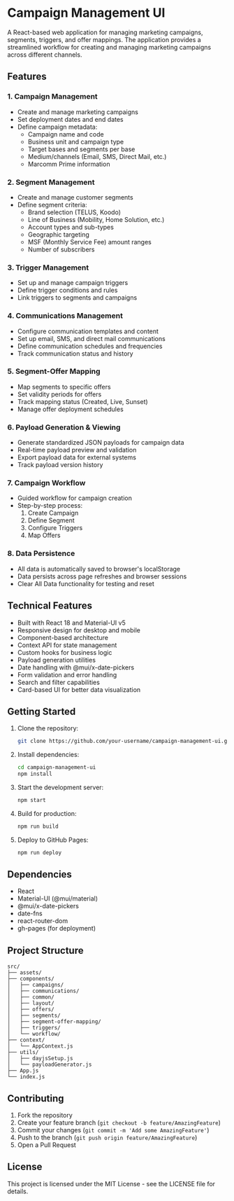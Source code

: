 # Campaign Management UI

A React-based web application for managing marketing campaigns, segments, triggers, and offer mappings. The application provides a streamlined workflow for creating and managing marketing campaigns across different channels.

## Features

### 1. Campaign Management
- Create and manage marketing campaigns
- Set deployment dates and end dates
- Define campaign metadata:
  - Campaign name and code
  - Business unit and campaign type
  - Target bases and segments per base
  - Medium/channels (Email, SMS, Direct Mail, etc.)
  - Marcomm Prime information

### 2. Segment Management
- Create and manage customer segments
- Define segment criteria:
  - Brand selection (TELUS, Koodo)
  - Line of Business (Mobility, Home Solution, etc.)
  - Account types and sub-types
  - Geographic targeting
  - MSF (Monthly Service Fee) amount ranges
  - Number of subscribers

### 3. Trigger Management
- Set up and manage campaign triggers
- Define trigger conditions and rules
- Link triggers to segments and campaigns

### 4. Communications Management
- Configure communication templates and content
- Set up email, SMS, and direct mail communications
- Define communication schedules and frequencies
- Track communication status and history

### 5. Segment-Offer Mapping
- Map segments to specific offers
- Set validity periods for offers
- Track mapping status (Created, Live, Sunset)
- Manage offer deployment schedules

### 6. Payload Generation & Viewing
- Generate standardized JSON payloads for campaign data
- Real-time payload preview and validation
- Export payload data for external systems
- Track payload version history

### 7. Campaign Workflow
- Guided workflow for campaign creation
- Step-by-step process:
  1. Create Campaign
  2. Define Segment
  3. Configure Triggers
  4. Map Offers

### 8. Data Persistence
- All data is automatically saved to browser's localStorage
- Data persists across page refreshes and browser sessions
- Clear All Data functionality for testing and reset

## Technical Features

- Built with React 18 and Material-UI v5
- Responsive design for desktop and mobile
- Component-based architecture
- Context API for state management
- Custom hooks for business logic
- Payload generation utilities
- Date handling with @mui/x-date-pickers
- Form validation and error handling
- Search and filter capabilities
- Card-based UI for better data visualization

## Getting Started

1. Clone the repository:
   ```bash
   git clone https://github.com/your-username/campaign-management-ui.git
   ```

2. Install dependencies:
   ```bash
   cd campaign-management-ui
   npm install
   ```

3. Start the development server:
   ```bash
   npm start
   ```

4. Build for production:
   ```bash
   npm run build
   ```

5. Deploy to GitHub Pages:
   ```bash
   npm run deploy
   ```

## Dependencies

- React
- Material-UI (@mui/material)
- @mui/x-date-pickers
- date-fns
- react-router-dom
- gh-pages (for deployment)

## Project Structure

```
src/
├── assets/
├── components/
│   ├── campaigns/
│   ├── communications/
│   ├── common/
│   ├── layout/
│   ├── offers/
│   ├── segments/
│   ├── segment-offer-mapping/
│   ├── triggers/
│   └── workflow/
├── context/
│   └── AppContext.js
├── utils/
│   ├── dayjsSetup.js
│   └── payloadGenerator.js
├── App.js
└── index.js
```

## Contributing

1. Fork the repository
2. Create your feature branch (`git checkout -b feature/AmazingFeature`)
3. Commit your changes (`git commit -m 'Add some AmazingFeature'`)
4. Push to the branch (`git push origin feature/AmazingFeature`)
5. Open a Pull Request

## License

This project is licensed under the MIT License - see the LICENSE file for details.
